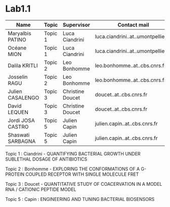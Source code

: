 # Lab1.1



| Name  | Topic  | Supervisor |Contact mail  | 
|---|---|---|---|
| Maryalbis PATINO	|Topic 1|Luca Ciandrini|luca.ciandrini..at..umontpellier.fr|
|Océane MION	|Topic 1|Luca Ciandrini|luca.ciandrini..at..umontpellier.fr|
|Dalila KRITLI|	Topic 2|Leo Bonhomme|leo.bonhomme..at..cbs.cnrs.fr|
|Josselin RAGU|	Topic 2|Leo Bonhomme|leo.bonhomme..at..cbs.cnrs.fr|
|Julien CASALENGO	|Topic 3|Christine Doucet|doucet..at..cbs.cnrs.fr|
|David LEQUEN|	Topic 3|Christine Doucet |doucet..at..cbs.cnrs.fr|
|Jordi JOSA CASTRO	|Topic 5|Julien Capin|julien.capin..at..cbs.cnrs.fr|
|Shaswati SARBAGNA|	Topic 5|Julien Capin|julien.capin..at..cbs.cnrs.fr|

Topic 1 : Ciandrini - QUANTIFYING BACTERIAL GROWTH UNDER SUBLETHAL DOSAGE OF ANTIBIOTICS

Topic 2 : Bonhomme - EXPLORING THE CONFORMATIONS OF A G-PROTEIN COUPLED RECEPTOR WITH SINGLE MOLECULE FRET

Topic 3 : Doucet - QUANTITATIVE STUDY OF COACERVATION IN A MODEL RNA / CATIONIC PEPTIDE MODEL

Topic 5 : Capin : ENGINEERING AND TUNING BACTERIAL BIOSENSORS
